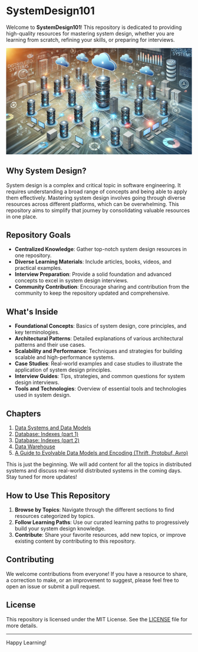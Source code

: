 # SystemDesign101

Welcome to **SystemDesign101**! This repository is dedicated to providing high-quality resources for mastering system design, whether you are learning from scratch, refining your skills, or preparing for interviews.

![Distributed Systems](images/home.jpg)

## Why System Design?

System design is a complex and critical topic in software engineering. It requires understanding a broad range of concepts and being able to apply them effectively. Mastering system design involves going through diverse resources across different platforms, which can be overwhelming. This repository aims to simplify that journey by consolidating valuable resources in one place.

## Repository Goals

- **Centralized Knowledge**: Gather top-notch system design resources in one repository.
- **Diverse Learning Materials**: Include articles, books, videos, and practical examples.
- **Interview Preparation**: Provide a solid foundation and advanced concepts to excel in system design interviews.
- **Community Contribution**: Encourage sharing and contribution from the community to keep the repository updated and comprehensive.

## What's Inside

- **Foundational Concepts**: Basics of system design, core principles, and key terminologies.
- **Architectural Patterns**: Detailed explanations of various architectural patterns and their use cases.
- **Scalability and Performance**: Techniques and strategies for building scalable and high-performance systems.
- **Case Studies**: Real-world examples and case studies to illustrate the application of system design principles.
- **Interview Guides**: Tips, strategies, and common questions for system design interviews.
- **Tools and Technologies**: Overview of essential tools and technologies used in system design.

## Chapters

1. [Data Systems and Data Models](https://deepdivedesigns.substack.com/p/data-systems-part1-data-models)
2. [Database: Indexes (part 1)](https://deepdivedesigns.substack.com/p/database-indexes-part-1)
3. [Database: Indexes (part 2)](https://deepdivedesigns.substack.com/p/database-indexes-part-2)
4. [Data Warehouse](https://deepdivedesigns.substack.com/p/database-oltp-vs-olap)
5. [A Guide to Evolvable Data Models and Encoding (Thrift, Protobuf, Avro)](https://deepdivedesigns.substack.com/p/database-a-guide-to-evolvable-data)

This is just the beginning. We will add content for all the topics in distributed systems and discuss real-world distributed systems in the coming days. Stay tuned for more updates!

## How to Use This Repository

1. **Browse by Topics**: Navigate through the different sections to find resources categorized by topics.
2. **Follow Learning Paths**: Use our curated learning paths to progressively build your system design knowledge.
3. **Contribute**: Share your favorite resources, add new topics, or improve existing content by contributing to this repository.

## Contributing

We welcome contributions from everyone! If you have a resource to share, a correction to make, or an improvement to suggest, please feel free to open an issue or submit a pull request.

## License

This repository is licensed under the MIT License. See the [LICENSE](LICENSE) file for more details.

---

Happy Learning!

